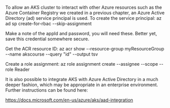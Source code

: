 To allow an AKS cluster to interact with other Azure resources such as the Azure Container Registry we created in a previous chapter, an Azure Active Directory (ad) service principal is used. To create the service principal:
az ad sp create-for-rbac --skip-assignment

Make a note of the appId and password, you will need these. Better yet, save this credential somewhere secure.

Get the ACR resource ID:
az acr show --resource-group myResourceGroup --name akscourse --query "id" --output tsv

Create a role assignment:
az role assignment create --assignee <appId> --scope <acrId> --role Reader

It is also possible to integrate AKS with Azure Active Directory in a much deeper fashion, which may be appropriate in an enterprise environment. Further instructions can be found here:

https://docs.microsoft.com/en-us/azure/aks/aad-integration

